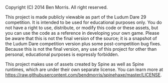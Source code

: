 Copyright (C) 2014 Ben Morris. All right reserved.

This project is made publicly viewable as part of the Ludum Dare 29 competition. 
It is intended to be used for educational purposes only. You do not have a right 
to use, distribute, or modify this code or these assets, but you can use the 
code as a reference in developing your own game. Please be aware that this is 
not the final version of the source; it is a snapshot of the Ludum Dare 
competition version plus some post-competition bug fixes. Because this is not 
the final version, any use of this project for other than personal, educational 
purposes is expressly forbidden.

This project makes use of assets created by Spine as well as Spine runtimes, 
which are under their own separate license. You can learn more at 
<https://raw.githubusercontent.com/bendmorris/spinehaxe/master/LICENSE>.
